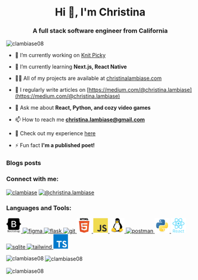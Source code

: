 <h1 align="center">Hi 👋, I'm Christina</h1>
<h3 align="center">A full stack software engineer from California</h3>

<p align="left"> <img src="https://komarev.com/ghpvc/?username=clambiase08&label=Profile%20views&color=0e75b6&style=flat" alt="clambiase08" /> </p>

- 🔭 I’m currently working on [Knit Picky](https://github.com/clambiase08/Knit-Picky)

- 🌱 I’m currently learning **Next.js, React Native**

- 👨‍💻 All of my projects are available at [christinalambiase.com](christinalambiase.com)

- 📝 I regularly write articles on [https://medium.com/@christina.lambiase](https://medium.com/@christina.lambiase)

- 💬 Ask me about **React, Python, and cozy video games**

- 📫 How to reach me **christina.lambiase@gmail.com**

- 📄 Check out my experience [here](https://docs.google.com/document/d/1ORZUAe80Yv13A6VJiVgyF2Qbv62cmvFo/edit?usp=sharing&ouid=102570182021754830895&rtpof=true&sd=true)

- ⚡ Fun fact **I'm a published poet!**

### Blogs posts
<!-- BLOG-POST-LIST:START -->
<!-- BLOG-POST-LIST:END -->

<h3 align="left">Connect with me:</h3>
<p align="left">
<a href="https://linkedin.com/in/clambiase" target="blank"><img align="center" src="https://raw.githubusercontent.com/rahuldkjain/github-profile-readme-generator/master/src/images/icons/Social/linked-in-alt.svg" alt="clambiase" height="30" width="40" /></a>
<a href="https://medium.com/@christina.lambiase" target="blank"><img align="center" src="https://raw.githubusercontent.com/rahuldkjain/github-profile-readme-generator/master/src/images/icons/Social/medium.svg" alt="@christina.lambiase" height="30" width="40" /></a>
</p>

<h3 align="left">Languages and Tools:</h3>
<p align="left"> <a href="https://getbootstrap.com" target="_blank" rel="noreferrer"> <img src="https://raw.githubusercontent.com/devicons/devicon/master/icons/bootstrap/bootstrap-plain-wordmark.svg" alt="bootstrap" width="40" height="40"/> </a> <a href="https://www.figma.com/" target="_blank" rel="noreferrer"> <img src="https://www.vectorlogo.zone/logos/figma/figma-icon.svg" alt="figma" width="40" height="40"/> </a> <a href="https://flask.palletsprojects.com/" target="_blank" rel="noreferrer"> <img src="https://www.vectorlogo.zone/logos/pocoo_flask/pocoo_flask-icon.svg" alt="flask" width="40" height="40"/> </a> <a href="https://git-scm.com/" target="_blank" rel="noreferrer"> <img src="https://www.vectorlogo.zone/logos/git-scm/git-scm-icon.svg" alt="git" width="40" height="40"/> </a> <a href="https://www.w3.org/html/" target="_blank" rel="noreferrer"> <img src="https://raw.githubusercontent.com/devicons/devicon/master/icons/html5/html5-original-wordmark.svg" alt="html5" width="40" height="40"/> </a> <a href="https://developer.mozilla.org/en-US/docs/Web/JavaScript" target="_blank" rel="noreferrer"> <img src="https://raw.githubusercontent.com/devicons/devicon/master/icons/javascript/javascript-original.svg" alt="javascript" width="40" height="40"/> </a> <a href="https://www.linux.org/" target="_blank" rel="noreferrer"> <img src="https://raw.githubusercontent.com/devicons/devicon/master/icons/linux/linux-original.svg" alt="linux" width="40" height="40"/> </a> <a href="https://postman.com" target="_blank" rel="noreferrer"> <img src="https://www.vectorlogo.zone/logos/getpostman/getpostman-icon.svg" alt="postman" width="40" height="40"/> </a> <a href="https://www.python.org" target="_blank" rel="noreferrer"> <img src="https://raw.githubusercontent.com/devicons/devicon/master/icons/python/python-original.svg" alt="python" width="40" height="40"/> </a> <a href="https://reactjs.org/" target="_blank" rel="noreferrer"> <img src="https://raw.githubusercontent.com/devicons/devicon/master/icons/react/react-original-wordmark.svg" alt="react" width="40" height="40"/> </a> <a href="https://www.sqlite.org/" target="_blank" rel="noreferrer"> <img src="https://www.vectorlogo.zone/logos/sqlite/sqlite-icon.svg" alt="sqlite" width="40" height="40"/> </a> <a href="https://tailwindcss.com/" target="_blank" rel="noreferrer"> <img src="https://www.vectorlogo.zone/logos/tailwindcss/tailwindcss-icon.svg" alt="tailwind" width="40" height="40"/> </a> <a href="https://www.typescriptlang.org/" target="_blank" rel="noreferrer"> <img src="https://raw.githubusercontent.com/devicons/devicon/master/icons/typescript/typescript-original.svg" alt="typescript" width="40" height="40"/> </a> </p>

<p><img align="left" src="https://github-readme-stats.vercel.app/api/top-langs?username=clambiase08&show_icons=true&locale=en&layout=compact" alt="clambiase08" /></p>

<p>&nbsp;<img align="center" src="https://github-readme-stats.vercel.app/api?username=clambiase08&show_icons=true&locale=en" alt="clambiase08" /></p>

<p><img align="center" src="https://github-readme-streak-stats.herokuapp.com/?user=clambiase08&" alt="clambiase08" /></p>

